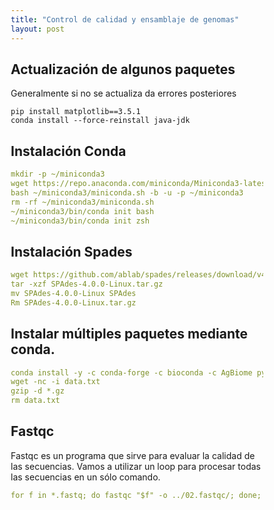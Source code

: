 ```yaml
---
title: "Control de calidad y ensamblaje de genomas"
layout: post
---
```

## Actualización de algunos paquetes

Generalmente si no se actualiza da errores posteriores

<main>
<pre><code class="language-css">pip install matplotlib==3.5.1 <br>conda install --force-reinstall java-jdk
</code></pre>
<style>
  *,
*:before,
*:after {
  box-sizing: border-box;
}

pre[class*="language-"] {
  position: relative;
  overflow: auto;

  /* make space  */
  margin: 5px 0;
  padding: 1.75rem 0 1.75rem 1rem;
  border-radius: 10px;
}

pre[class*="language-"] button {
  position: absolute;
  top: 5px;
  right: 5px;

  font-size: 0.9rem;
  padding: 0.15rem;
  background-color: #828282;

  border: ridge 1px #7b7b7c;
  border-radius: 5px;
  text-shadow: #c4c4c4 0 0 2px;
}

pre[class*="language-"] button:hover {
  cursor: pointer;
  background-color: #bcbabb;
}

main {
  display: grid;
  max-width: 600px;
  margin: 20px auto;
}

h1 {
  font-size: 1.3rem;
}
</style>
<script>
  const copyButtonLabel = "Copy Code";

// use a class selector if available
let blocks = document.querySelectorAll("pre");

blocks.forEach((block) => {
  // only add button if browser supports Clipboard API
  if (navigator.clipboard) {
    let button = document.createElement("button");

    button.innerText = copyButtonLabel;
    block.appendChild(button);

    button.addEventListener("click", async () => {
      await copyCode(block, button);
    });
  }
});

async function copyCode(block, button) {
  let code = block.querySelector("code");
  let text = code.innerText;

  await navigator.clipboard.writeText(text);

  // visual feedback that task is completed
  button.innerText = "Code Copied";

  setTimeout(() => {
    button.innerText = copyButtonLabel;
  }, 700);
}
</script>

## Instalación Conda
```yaml
mkdir -p ~/miniconda3
wget https://repo.anaconda.com/miniconda/Miniconda3-latest-Linux-x86_64.sh -O ~/miniconda3/miniconda.sh
bash ~/miniconda3/miniconda.sh -b -u -p ~/miniconda3
rm -rf ~/miniconda3/miniconda.sh
~/miniconda3/bin/conda init bash
~/miniconda3/bin/conda init zsh
```
## Instalación Spades
```yaml
wget https://github.com/ablab/spades/releases/download/v4.0.0/SPAdes-4.0.0-Linux.tar.gz
tar -xzf SPAdes-4.0.0-Linux.tar.gz
mv SPAdes-4.0.0-Linux SPAdes
Rm SPAdes-4.0.0-Linux.tar.gz
```
## Instalar múltiples paquetes mediante conda.
```yaml
conda install -y -c conda-forge -c bioconda -c AgBiome python=3.10 spades prokka fastqc bbtools trimmomatic quast
wget -nc -i data.txt
gzip -d *.gz
rm data.txt
```
## Fastqc 
Fastqc es un programa que sirve para evaluar la calidad de las secuencias. Vamos a utilizar un loop para procesar todas las secuencias en un sólo comando.
```yaml
for f in *.fastq; do fastqc "$f" -o ../02.fastqc/; done;
```

[jekyll-docs]: http://jekyllrb.com/docs/home
[jekyll-gh]:   https://github.com/jekyll/jekyll
[jekyll-talk]: https://talk.jekyllrb.com/
